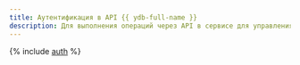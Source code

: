 ```yaml
---
title: Аутентификация в API {{ ydb-full-name }}
description: Для выполнения операций через API в сервисе для управления базами данных YDB — {{ ydb-full-name }} — необходимо получить IAM-токен для сервисного, федеративного или Яндекс аккаунта.
---
```


{% include [auth](../../_includes/authentication.md) %}

